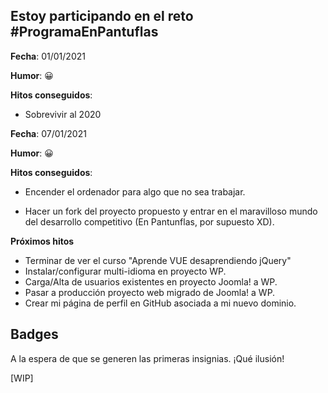 ## Estoy participando en el reto **#ProgramaEnPantuflas**

**Fecha**: 01/01/2021

**Humor**: 😀

**Hitos conseguidos**:

*   Sobrevivir al 2020



**Fecha**: 07/01/2021

**Humor**: 😀

**Hitos conseguidos**:

*   Encender el ordenador para algo que no sea trabajar.

*   Hacer un fork del proyecto propuesto y entrar en el maravilloso mundo del desarrollo competitivo (En Pantunflas, por supuesto XD).



**Próximos hitos**

*   Terminar de ver el curso "Aprende VUE desaprendiendo jQuery"
*   Instalar/configurar multi-idioma en proyecto WP.
*   Carga/Alta de usuarios existentes en proyecto Joomla! a WP.
*   Pasar a producción proyecto web migrado de Joomla! a WP.
*   Crear mi página de perfil en GitHub asociada a mi nuevo dominio.


## **Badges**

A la espera de que se generen las primeras insignias. ¡Qué ilusión!

\[WIP\]
